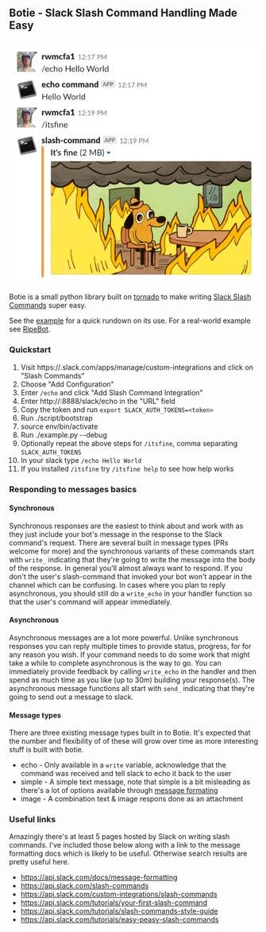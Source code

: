 ## Botie - Slack Slash Command Handling Made Easy

![](/docs/images/example.png)

Botie is a small python library built on [tornado](http://www.tornadoweb.org/en/stable/) to make writing [Slack Slash Commands](https://api.slack.com/slash-commands) super easy. 

See the [example](/example.py) for a quick rundown on its use. For a real-world example see [RipeBot](https://github.com/ross/ripebot/).

### Quickstart

1) Visit https://<your-slack>.slack.com/apps/manage/custom-integrations and click on "Slash Commands"
1) Choose "Add Configuration"
1) Enter `/echo` and click "Add Slash Command Integration"
1) Enter http://<publicly-accessible-ip-address>:8888/slack/echo in the "URL" field
1) Copy the token and run `export SLACK_AUTH_TOKENS=<token>`
1) Run ./script/bootstrap
1) source env/bin/activate
1) Run ./example.py --debug
1) Optionally repeat the above steps for `/itsfine`, comma separating `SLACK_AUTH_TOKENS`
1) In your slack type `/echo Hello World`
1) If you installed `/itsfine` try `/itsfine help` to see how help works

### Responding to messages basics

#### Synchronous

Synchronous responses are the easiest to think about and work with as they just include your bot's message in the response to the Slack command's request. There are several built in message types (PRs welcome for more) and the synchronous variants of these commands start with `write_` indicating that they're going to write the message into the body of the response. In general you'll almost always want to respond. If you don't the user's slash-command that invoked your bot won't appear in the channel which can be confusing. In cases where you plan to reply asynchronous, you should still do a `write_echo` in your handler function so that the user's command will appear immediately.

#### Asynchronous

Asynchronous messages are a lot more powerful. Unlike synchronous responses you can reply multiple times to provide status, progress, for for any reason you wish. If your command needs to do some work that might take a while to complete asynchronous is the way to go. You can immediately provide feedback by calling `write_echo` in the handler and then spend as much time as you like (up to 30m) building your response(s). The asynchronous message functions all start with `send_` indicating that they're going to send out a message to slack.

#### Message types

There are three existing message types built in to Botie. It's expected that the number and flexibility of of these will grow over time as more interesting stuff is built with botie.

* echo - Only available in a `write` variable, acknowledge that the command was received and tell slack to echo it back to the user
* simple - A simple text message, note that simple is a bit misleading as there's a lot of options available through [message formating](https://api.slack.com/docs/message-formatting)
* image - A combination text &amp; image respons done as an attachment

### Useful links

Amazingly there's at least 5 pages hosted by Slack on writing slash commands. I've included those below along with a link to the message formatting docs which is likely to be useful. Otherwise search results are pretty useful here.

* https://api.slack.com/docs/message-formatting
* https://api.slack.com/slash-commands
* https://api.slack.com/custom-integrations/slash-commands
* https://api.slack.com/tutorials/your-first-slash-command
* https://api.slack.com/tutorials/slash-commands-style-guide
* https://api.slack.com/tutorials/easy-peasy-slash-commands
